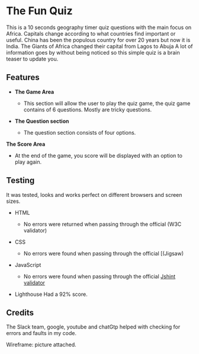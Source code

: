 # The Fun Quiz

This is a 10 seconds geography timer quiz questions with the main focus on Africa. Capitals change according to what countries find important or useful. China has been the populous country for over 20 years but now it is India. The Giants of Africa changed their capital from Lagos to Abuja A lot of information goes by without being noticed so this simple quiz is a brain teaser to update you.

## Features

- __The Game Area__

  - This section will allow the user to play the quiz game, the quiz game contains of 6 questions. Mostly are tricky questions.

- __The Question section__

  - The question section consists of four options.

__The Score Area__

- At the end of the game, you score will be displayed with an option to play again.

## Testing

It was tested, looks and works perfect on different browsers and screen sizes.

- HTML
  - No errors were returned when passing through the official (W3C validator)

- CSS
  - No errors were found when passing through the official [(Jigsaw)
- JavaScript
  - No errors were found when passing through the official [Jshint validator](https://jshint.com/)

- Lighthouse
Had a 92% score.

## Credits

The Slack team, google, youtube and chatGtp helped with checking for errors and faults in my code.



Wireframe: picture attached.